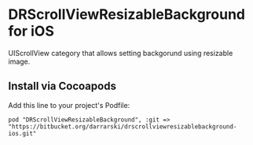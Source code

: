 DRScrollViewResizableBackground for iOS
=======================================

UIScrollView category that allows setting backgorund using resizable image.

## Install via Cocoapods

Add this line to your project's Podfile:

	pod "DRScrollViewResizableBackground", :git => "https://bitbucket.org/darrarski/drscrollviewresizablebackground-ios.git"
